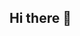 ## Hi there 👋

<!--![download-unscreen](https://github.com/SaumyaSingh-29/SaumyaSingh-29/assets/171537697/bccd07b8-6a6f-4a7d-aec7-18e9225d016a)


Here are some ideas to get you started:

- 🔭 I’m currently working on ...
- 🌱 I’m currently learning ...
- 👯 I’m looking to collaborate on ...
- 🤔 I’m looking for help with ...
- 💬 Ask me about ...
- 📫 How to reach me: ...
- 😄 Pronouns: ...
- ⚡ Fun fact: ...
-->
